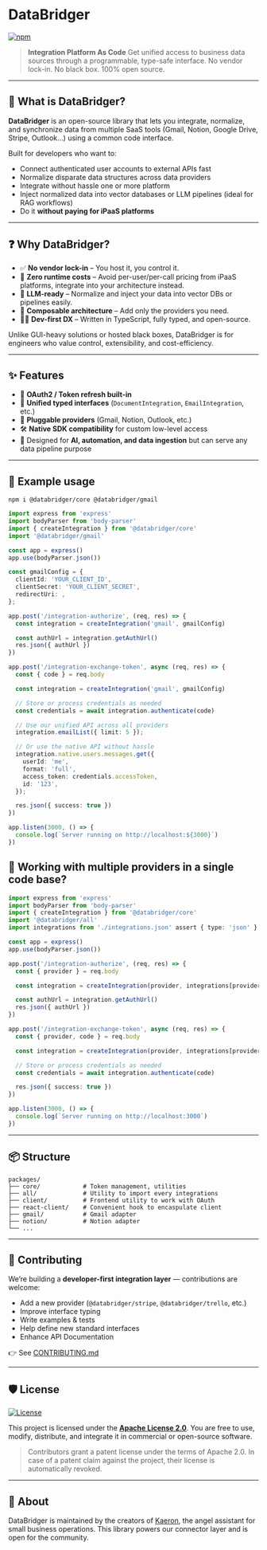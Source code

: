 # DataBridger

[![npm](https://img.shields.io/npm/v/@databridger/core)](https://www.npmjs.com/package/@databridger/core)

> **Integration Platform As Code**
> Get unified access to business data sources through a programmable, type-safe interface.
> No vendor lock-in. No black box. 100% open source.

---

## 🧠 What is DataBridger?

**DataBridger** is an open-source library that lets you integrate, normalize, and synchronize data from multiple SaaS tools (Gmail, Notion, Google Drive, Stripe, Outlook...) using a common code interface.

Built for developers who want to:
- Connect authenticated user accounts to external APIs fast
- Normalize disparate data structures across data providers
- Integrate without hassle one or more platform
- Inject normalized data into vector databases or LLM pipelines (ideal for RAG workflows)
- Do it **without paying for iPaaS platforms**

---

## ❓ Why DataBridger?

- ✅ **No vendor lock-in** – You host it, you control it.
- 💸 **Zero runtime costs** – Avoid per-user/per-call pricing from iPaaS platforms, integrate into your architecture instead.
- 🧠 **LLM-ready** – Normalize and inject your data into vector DBs or pipelines easily.
- 🧱 **Composable architecture** – Add only the providers you need.
- 👨‍💻 **Dev-first DX** – Written in TypeScript, fully typed, and open-source.

Unlike GUI-heavy solutions or hosted black boxes, DataBridger is for engineers who value control, extensibility, and cost-efficiency.

---

## ✨ Features

- 🔐 **OAuth2 / Token refresh built-in**
- 🧩 **Unified typed interfaces** (`DocumentIntegration`, `EmailIntegration`, etc.)
- 🔌 **Pluggable providers** (Gmail, Notion, Outlook, etc.)
- 🛠️ **Native SDK compatibility** for custom low-level access
- 🔎 Designed for **AI, automation, and data ingestion** but can serve any data pipeline purpose

---

## 🔧 Example usage

```
npm i @databridger/core @databridger/gmail
```

```ts
import express from 'express'
import bodyParser from 'body-parser'
import { createIntegration } from '@databridger/core'
import '@databridger/gmail'

const app = express()
app.use(bodyParser.json())

const gmailConfig = {
  clientId: 'YOUR_CLIENT_ID',
  clientSecret: 'YOUR_CLIENT_SECRET',
  redirectUri: ,
};

app.post('/integration-authorize', (req, res) => {
  const integration = createIntegration('gmail', gmailConfig)

  const authUrl = integration.getAuthUrl()
  res.json({ authUrl })
})

app.post('/integration-exchange-token', async (req, res) => {
  const { code } = req.body

  const integration = createIntegration('gmail', gmailConfig)

  // Store or process credentials as needed
  const credentials = await integration.authenticate(code)

  // Use our unified API across all providers
  integration.emailList({ limit: 5 });

  // Or use the native API without hassle
  integration.native.users.messages.get({
    userId: 'me',
    format: 'full',
    access_token: credentials.accessToken,
    id: '123',
  });

  res.json({ success: true })
})

app.listen(3000, () => {
  console.log(`Server running on http://localhost:${3000}`)
})
```

## 🔧 Working with multiple providers in a single code base?

```ts
import express from 'express'
import bodyParser from 'body-parser'
import { createIntegration } from '@databridger/core'
import '@databridger/all'
import integrations from './integrations.json' assert { type: 'json' }

const app = express()
app.use(bodyParser.json())

app.post('/integration-authorize', (req, res) => {
  const { provider } = req.body

  const integration = createIntegration(provider, integrations[provider])

  const authUrl = integration.getAuthUrl()
  res.json({ authUrl })
})

app.post('/integration-exchange-token', async (req, res) => {
  const { provider, code } = req.body

  const integration = createIntegration(provider, integrations[provider])

  // Store or process credentials as needed
  const credentials = await integration.authenticate(code)

  res.json({ success: true })
})

app.listen(3000, () => {
  console.log(`Server running on http://localhost:3000`)
})
```

---

## 📦 Structure

```
packages/
├── core/            # Token management, utilities
├── all/             # Utility to import every integrations
├── client/          # Frontend utility to work with OAuth
├── react-client/    # Convenient hook to encaspulate client
├── gmail/           # Gmail adapter
├── notion/          # Notion adapter
└── ...
```

---

## 👥 Contributing

We’re building a **developer-first integration layer** — contributions are welcome:

- Add a new provider (`@databridger/stripe`, `@databridger/trello`, etc.)
- Improve interface typing
- Write examples & tests
- Help define new standard interfaces
- Enhance API Documentation

👉 See [CONTRIBUTING.md](./CONTRIBUTING.md)

---

## 🛡 License

[![License](https://img.shields.io/badge/license-Apache%202.0-blue.svg)](./LICENSE)

This project is licensed under the [**Apache License 2.0**](https://www.apache.org/licenses/LICENSE-2.0).
You are free to use, modify, distribute, and integrate it in commercial or open-source software.

> Contributors grant a patent license under the terms of Apache 2.0.
> In case of a patent claim against the project, their license is automatically revoked.

---

## 📣 About

DataBridger is maintained by the creators of [Kaeron](https://kaeron.ai), the angel assistant for small business operations.
This library powers our connector layer and is open for the community.

